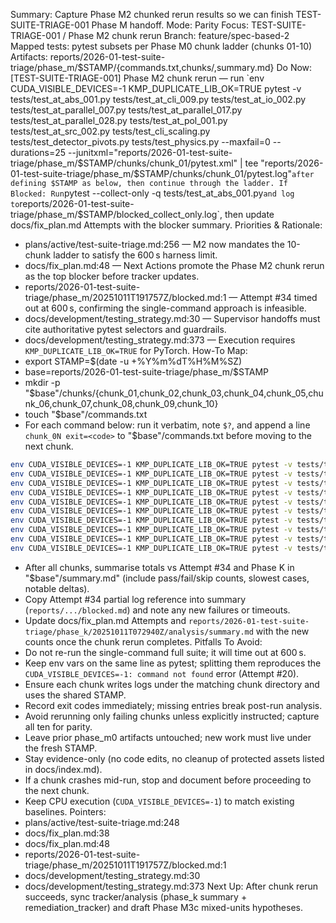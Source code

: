Summary: Capture Phase M2 chunked rerun results so we can finish TEST-SUITE-TRIAGE-001 Phase M handoff.
Mode: Parity
Focus: TEST-SUITE-TRIAGE-001 / Phase M2 chunk rerun
Branch: feature/spec-based-2
Mapped tests: pytest subsets per Phase M0 chunk ladder (chunks 01-10)
Artifacts: reports/2026-01-test-suite-triage/phase_m/$STAMP/{commands.txt,chunks/,summary.md}
Do Now: [TEST-SUITE-TRIAGE-001] Phase M2 chunk rerun — run `env CUDA_VISIBLE_DEVICES=-1 KMP_DUPLICATE_LIB_OK=TRUE pytest -v tests/test_at_abs_001.py tests/test_at_cli_009.py tests/test_at_io_002.py tests/test_at_parallel_007.py tests/test_at_parallel_017.py tests/test_at_parallel_028.py tests/test_at_pol_001.py tests/test_at_src_002.py tests/test_cli_scaling.py tests/test_detector_pivots.py tests/test_physics.py --maxfail=0 --durations=25 --junitxml="reports/2026-01-test-suite-triage/phase_m/$STAMP/chunks/chunk_01/pytest.xml" | tee "reports/2026-01-test-suite-triage/phase_m/$STAMP/chunks/chunk_01/pytest.log"` after defining $STAMP as below, then continue through the ladder.
If Blocked: Run `pytest --collect-only -q tests/test_at_abs_001.py` and log to `reports/2026-01-test-suite-triage/phase_m/$STAMP/blocked_collect_only.log`, then update docs/fix_plan.md Attempts with the blocker summary.
Priorities & Rationale:
- plans/active/test-suite-triage.md:256 — M2 now mandates the 10-chunk ladder to satisfy the 600 s harness limit.
- docs/fix_plan.md:48 — Next Actions promote the Phase M2 chunk rerun as the top blocker before tracker updates.
- reports/2026-01-test-suite-triage/phase_m/20251011T191757Z/blocked.md:1 — Attempt #34 timed out at 600 s, confirming the single-command approach is infeasible.
- docs/development/testing_strategy.md:30 — Supervisor handoffs must cite authoritative pytest selectors and guardrails.
- docs/development/testing_strategy.md:373 — Execution requires `KMP_DUPLICATE_LIB_OK=TRUE` for PyTorch.
How-To Map:
- export STAMP=$(date -u +%Y%m%dT%H%M%SZ)
- base=reports/2026-01-test-suite-triage/phase_m/$STAMP
- mkdir -p "$base"/chunks/{chunk_01,chunk_02,chunk_03,chunk_04,chunk_05,chunk_06,chunk_07,chunk_08,chunk_09,chunk_10}
- touch "$base"/commands.txt
- For each command below: run it verbatim, note `$?`, and append a line `chunk_0N exit=<code>` to "$base"/commands.txt before moving to the next chunk.
```bash
env CUDA_VISIBLE_DEVICES=-1 KMP_DUPLICATE_LIB_OK=TRUE pytest -v tests/test_at_abs_001.py tests/test_at_cli_009.py tests/test_at_io_002.py tests/test_at_parallel_007.py tests/test_at_parallel_017.py tests/test_at_parallel_028.py tests/test_at_pol_001.py tests/test_at_src_002.py tests/test_cli_scaling.py tests/test_detector_pivots.py tests/test_physics.py --maxfail=0 --durations=25 --junitxml="$base/chunks/chunk_01/pytest.xml" | tee "$base/chunks/chunk_01/pytest.log"
env CUDA_VISIBLE_DEVICES=-1 KMP_DUPLICATE_LIB_OK=TRUE pytest -v tests/test_at_bkg_001.py tests/test_at_crystal_absolute.py tests/test_at_io_003.py tests/test_at_parallel_008.py tests/test_at_parallel_018.py tests/test_at_parallel_029.py tests/test_at_pre_001.py tests/test_at_src_003.py tests/test_cli_scaling_phi0.py tests/test_divergence_culling.py tests/test_pivot_mode_selection.py --maxfail=0 --durations=25 --junitxml="$base/chunks/chunk_02/pytest.xml" | tee "$base/chunks/chunk_02/pytest.log"
env CUDA_VISIBLE_DEVICES=-1 KMP_DUPLICATE_LIB_OK=TRUE pytest -v tests/test_at_cli_001.py tests/test_at_flu_001.py tests/test_at_io_004.py tests/test_at_parallel_009.py tests/test_at_parallel_020.py tests/test_at_perf_001.py tests/test_at_pre_002.py tests/test_at_sta_001.py tests/test_configuration_consistency.py tests/test_gradients.py tests/test_show_config.py --maxfail=0 --durations=25 --junitxml="$base/chunks/chunk_03/pytest.xml" | tee "$base/chunks/chunk_03/pytest.log"
env CUDA_VISIBLE_DEVICES=-1 KMP_DUPLICATE_LIB_OK=TRUE pytest -v tests/test_at_cli_002.py tests/test_at_geo_001.py tests/test_at_noise_001.py tests/test_at_parallel_010.py tests/test_at_parallel_021.py tests/test_at_perf_002.py tests/test_at_roi_001.py tests/test_at_str_001.py tests/test_crystal_geometry.py tests/test_mosflm_matrix.py tests/test_suite.py --maxfail=0 --durations=25 --junitxml="$base/chunks/chunk_04/pytest.xml" | tee "$base/chunks/chunk_04/pytest.log"
env CUDA_VISIBLE_DEVICES=-1 KMP_DUPLICATE_LIB_OK=TRUE pytest -v tests/test_at_cli_003.py tests/test_at_geo_002.py tests/test_at_parallel_001.py tests/test_at_parallel_011.py tests/test_at_parallel_022.py tests/test_at_perf_003.py tests/test_at_sam_001.py tests/test_at_str_002.py tests/test_custom_vectors.py tests/test_multi_source_integration.py tests/test_trace_pixel.py --maxfail=0 --durations=25 --junitxml="$base/chunks/chunk_05/pytest.xml" | tee "$base/chunks/chunk_05/pytest.log"
env CUDA_VISIBLE_DEVICES=-1 KMP_DUPLICATE_LIB_OK=TRUE pytest -v tests/test_at_cli_004.py tests/test_at_geo_003.py tests/test_at_parallel_002.py tests/test_at_parallel_012.py tests/test_at_parallel_023.py tests/test_at_perf_004.py tests/test_at_sam_002.py tests/test_at_str_003.py tests/test_debug_trace.py tests/test_oversample_autoselect.py tests/test_tricubic_vectorized.py --maxfail=0 --durations=25 --junitxml="$base/chunks/chunk_06/pytest.xml" | tee "$base/chunks/chunk_06/pytest.log"
env CUDA_VISIBLE_DEVICES=-1 KMP_DUPLICATE_LIB_OK=TRUE pytest -v tests/test_at_cli_005.py tests/test_at_geo_004.py tests/test_at_parallel_003.py tests/test_at_parallel_013.py tests/test_at_parallel_024.py tests/test_at_perf_005.py tests/test_at_sam_003.py tests/test_at_str_004.py tests/test_detector_basis_vectors.py tests/test_parity_coverage_lint.py tests/test_units.py --maxfail=0 --durations=25 --junitxml="$base/chunks/chunk_07/pytest.xml" | tee "$base/chunks/chunk_07/pytest.log"
env CUDA_VISIBLE_DEVICES=-1 KMP_DUPLICATE_LIB_OK=TRUE pytest -v tests/test_at_cli_006.py tests/test_at_geo_005.py tests/test_at_parallel_004.py tests/test_at_parallel_014.py tests/test_at_parallel_025.py tests/test_at_perf_006.py tests/test_at_src_001.py tests/test_at_tools_001.py tests/test_detector_config.py tests/test_parity_matrix.py --maxfail=0 --durations=25 --junitxml="$base/chunks/chunk_08/pytest.xml" | tee "$base/chunks/chunk_08/pytest.log"
env CUDA_VISIBLE_DEVICES=-1 KMP_DUPLICATE_LIB_OK=TRUE pytest -v tests/test_at_cli_007.py tests/test_at_geo_006.py tests/test_at_parallel_005.py tests/test_at_parallel_015.py tests/test_at_parallel_026.py tests/test_at_perf_007.py tests/test_at_src_001_cli.py tests/test_beam_center_offset.py tests/test_detector_conventions.py tests/test_perf_pytorch_005_cudagraphs.py --maxfail=0 --durations=25 --junitxml="$base/chunks/chunk_09/pytest.xml" | tee "$base/chunks/chunk_09/pytest.log"
env CUDA_VISIBLE_DEVICES=-1 KMP_DUPLICATE_LIB_OK=TRUE pytest -v tests/test_at_cli_008.py tests/test_at_io_001.py tests/test_at_parallel_006.py tests/test_at_parallel_016.py tests/test_at_parallel_027.py tests/test_at_perf_008.py tests/test_at_src_001_simple.py tests/test_cli_flags.py tests/test_detector_geometry.py tests/test_perf_pytorch_006.py --maxfail=0 --durations=25 --junitxml="$base/chunks/chunk_10/pytest.xml" | tee "$base/chunks/chunk_10/pytest.log"
```
- After all chunks, summarise totals vs Attempt #34 and Phase K in "$base"/summary.md" (include pass/fail/skip counts, slowest cases, notable deltas).
- Copy Attempt #34 partial log reference into summary (`reports/.../blocked.md`) and note any new failures or timeouts.
- Update docs/fix_plan.md Attempts and `reports/2026-01-test-suite-triage/phase_k/20251011T072940Z/analysis/summary.md` with the new counts once the chunk rerun completes.
Pitfalls To Avoid:
- Do not re-run the single-command full suite; it will time out at 600 s.
- Keep env vars on the same line as pytest; splitting them reproduces the `CUDA_VISIBLE_DEVICES=-1: command not found` error (Attempt #20).
- Ensure each chunk writes logs under the matching chunk directory and uses the shared STAMP.
- Record exit codes immediately; missing entries break post-run analysis.
- Avoid rerunning only failing chunks unless explicitly instructed; capture all ten for parity.
- Leave prior phase_m0 artifacts untouched; new work must live under the fresh STAMP.
- Stay evidence-only (no code edits, no cleanup of protected assets listed in docs/index.md).
- If a chunk crashes mid-run, stop and document before proceeding to the next chunk.
- Keep CPU execution (`CUDA_VISIBLE_DEVICES=-1`) to match existing baselines.
Pointers:
- plans/active/test-suite-triage.md:248
- docs/fix_plan.md:38
- docs/fix_plan.md:48
- reports/2026-01-test-suite-triage/phase_m/20251011T191757Z/blocked.md:1
- docs/development/testing_strategy.md:30
- docs/development/testing_strategy.md:373
Next Up: After chunk rerun succeeds, sync tracker/analysis (phase_k summary + remediation_tracker) and draft Phase M3c mixed-units hypotheses.
